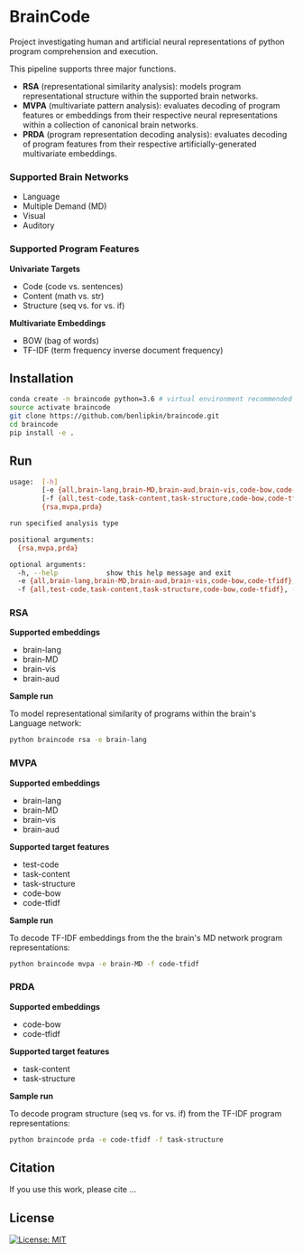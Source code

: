 # BrainCode

Project investigating human and artificial neural representations of python program comprehension and execution.

This pipeline supports three major functions.

-   **RSA** (representational similarity analysis): models program representational structure within the supported brain networks.
-   **MVPA** (multivariate pattern analysis): evaluates decoding of program features or embeddings from their respective neural representations within a collection of canonical brain networks.
-   **PRDA** (program representation decoding analysis): evaluates decoding of program features from their respective artificially-generated multivariate embeddings.

### Supported Brain Networks

-   Language
-   Multiple Demand (MD)
-   Visual
-   Auditory

### Supported Program Features

**Univariate Targets**

-   Code (code vs. sentences)
-   Content (math vs. str)
-   Structure (seq vs. for vs. if)

**Multivariate Embeddings**

-   BOW (bag of words)
-   TF-IDF (term frequency inverse document frequency)

## Installation

```bash
conda create -n braincode python=3.6 # virtual environment recommended
source activate braincode
git clone https://github.com/benlipkin/braincode.git
cd braincode
pip install -e .
```

## Run

```bash
usage:  [-h]
        [-e {all,brain-lang,brain-MD,brain-aud,brain-vis,code-bow,code-tfidf}]
        [-f {all,test-code,task-content,task-structure,code-bow,code-tfidf}]
        {rsa,mvpa,prda}

run specified analysis type

positional arguments:
  {rsa,mvpa,prda}

optional arguments:
  -h, --help            show this help message and exit
  -e {all,brain-lang,brain-MD,brain-aud,brain-vis,code-bow,code-tfidf}, --embedding {all,brain-lang,brain-MD,brain-aud,brain-vis,code-bow,code-tfidf}
  -f {all,test-code,task-content,task-structure,code-bow,code-tfidf}, --feature {all,test-code,task-content,task-structure,code-bow,code-tfidf}
```

### RSA

**Supported embeddings**

-   brain-lang
-   brain-MD
-   brain-vis
-   brain-aud

**Sample run**

To model representational similarity of programs within the brain's Language network:

```bash
python braincode rsa -e brain-lang
```

### MVPA

**Supported embeddings**

-   brain-lang
-   brain-MD
-   brain-vis
-   brain-aud

**Supported target features**

-   test-code
-   task-content
-   task-structure
-   code-bow
-   code-tfidf

**Sample run**

To decode TF-IDF embeddings from the the brain's MD network program representations:

```bash
python braincode mvpa -e brain-MD -f code-tfidf
```

### PRDA

**Supported embeddings**

-   code-bow
-   code-tfidf

**Supported target features**

-   task-content
-   task-structure

**Sample run**

To decode program structure (seq vs. for vs. if) from the TF-IDF program representations:

```bash
python braincode prda -e code-tfidf -f task-structure
```

## Citation

If you use this work, please cite ...

## License

[![License: MIT](https://img.shields.io/badge/License-MIT-blue.svg)](https://opensource.org/licenses/MIT)
